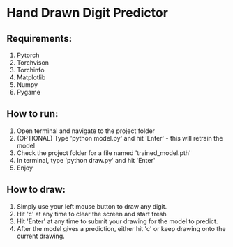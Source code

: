 # Hand Drawn Digit Predictor


## Requirements:
1. Pytorch
2. Torchvison
3. Torchinfo
4. Matplotlib
5. Numpy
7. Pygame


## How to run:
1. Open terminal and navigate to the project folder
2. (OPTIONAL) Type 'python model.py' and hit 'Enter' - this will retrain the model
3. Check the project folder for a file named 'trained_model.pth'
4. In terminal, type 'python draw.py' and hit 'Enter'
5. Enjoy


## How to draw:
1. Simply use your left mouse button to draw any digit.
2. Hit 'c' at any time to clear the screen and start fresh
3. Hit 'Enter' at any time to submit your drawing for the model to predict.
4. After the model gives a prediction, either hit 'c' or keep drawing onto the current drawing.

